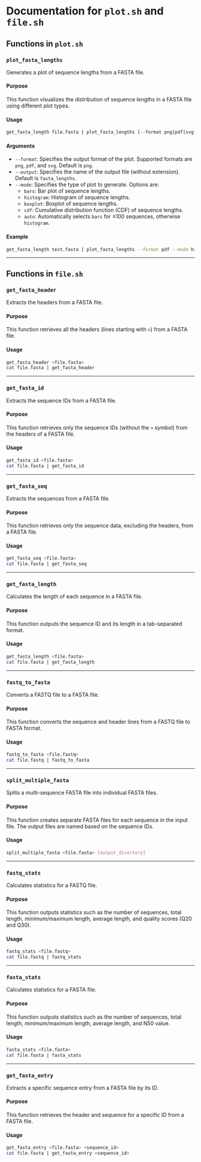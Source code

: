 # Documentation for `plot.sh` and `file.sh`

## Functions in `plot.sh`

### `plot_fasta_lengths`
Generates a plot of sequence lengths from a FASTA file.

#### Purpose
This function visualizes the distribution of sequence lengths in a FASTA file using different plot types.

#### Usage
```bash
get_fasta_length file.fasta | plot_fasta_lengths [--format png|pdf|svg] [--mode bars|histogram|boxplot|cdf|auto] [--output filename]
```

#### Arguments
- `--format`: Specifies the output format of the plot. Supported formats are `png`, `pdf`, and `svg`. Default is `png`.
- `--output`: Specifies the name of the output file (without extension). Default is `fasta_lengths`.
- `--mode`: Specifies the type of plot to generate. Options are:
  - `bars`: Bar plot of sequence lengths.
  - `histogram`: Histogram of sequence lengths.
  - `boxplot`: Boxplot of sequence lengths.
  - `cdf`: Cumulative distribution function (CDF) of sequence lengths.
  - `auto`: Automatically selects `bars` for ≤100 sequences, otherwise `histogram`.

#### Example
```bash
get_fasta_length test.fasta | plot_fasta_lengths --format pdf --mode histogram --output lengths_plot
```

---

## Functions in `file.sh`

### `get_fasta_header`
Extracts the headers from a FASTA file.

#### Purpose
This function retrieves all the headers (lines starting with `>`) from a FASTA file.

#### Usage
```bash
get_fasta_header <file.fasta>
cat file.fasta | get_fasta_header
```

---

### `get_fasta_id`
Extracts the sequence IDs from a FASTA file.

#### Purpose
This function retrieves only the sequence IDs (without the `>` symbol) from the headers of a FASTA file.

#### Usage
```bash
get_fasta_id <file.fasta>
cat file.fasta | get_fasta_id
```

---

### `get_fasta_seq`
Extracts the sequences from a FASTA file.

#### Purpose
This function retrieves only the sequence data, excluding the headers, from a FASTA file.

#### Usage
```bash
get_fasta_seq <file.fasta>
cat file.fasta | get_fasta_seq
```

---

### `get_fasta_length`
Calculates the length of each sequence in a FASTA file.

#### Purpose
This function outputs the sequence ID and its length in a tab-separated format.

#### Usage
```bash
get_fasta_length <file.fasta>
cat file.fasta | get_fasta_length
```

---

### `fastq_to_fasta`
Converts a FASTQ file to a FASTA file.

#### Purpose
This function converts the sequence and header lines from a FASTQ file to FASTA format.

#### Usage
```bash
fastq_to_fasta <file.fastq>
cat file.fastq | fastq_to_fasta
```

---

### `split_multiple_fasta`
Splits a multi-sequence FASTA file into individual FASTA files.

#### Purpose
This function creates separate FASTA files for each sequence in the input file. The output files are named based on the sequence IDs.

#### Usage
```bash
split_multiple_fasta <file.fasta> [output_directory]
```

---

### `fastq_stats`
Calculates statistics for a FASTQ file.

#### Purpose
This function outputs statistics such as the number of sequences, total length, minimum/maximum length, average length, and quality scores (Q20 and Q30).

#### Usage
```bash
fastq_stats <file.fastq>
cat file.fastq | fastq_stats
```

---

### `fasta_stats`
Calculates statistics for a FASTA file.

#### Purpose
This function outputs statistics such as the number of sequences, total length, minimum/maximum length, average length, and N50 value.

#### Usage
```bash
fasta_stats <file.fasta>
cat file.fasta | fasta_stats
```

---

### `get_fasta_entry`
Extracts a specific sequence entry from a FASTA file by its ID.

#### Purpose
This function retrieves the header and sequence for a specific ID from a FASTA file.

#### Usage
```bash
get_fasta_entry <file.fasta> <sequence_id>
cat file.fasta | get_fasta_entry <sequence_id>
```
